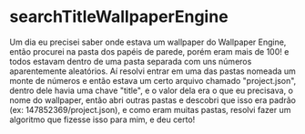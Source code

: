# searchTitleWallpaperEngine
Um dia eu precisei saber onde estava um wallpaper do Wallpaper Engine, então procurei na pasta dos papéis de parede, porém eram mais de 100! e todos estavam dentro de uma pasta separada com uns números aparentemente aleatórios. Aí resolvi entrar em uma das pastas nomeada um monte de números e então estava um certo arquivo chamado "project.json", dentro dele havia uma chave "title", e o valor dela era o que eu precisava, o nome do wallpaper, então abri outras pastas e descobri que isso era padrão (ex: 147852369/project.json), e como eram muitas pastas, resolvi fazer um algoritmo que fizesse isso para mim, e deu certo!
